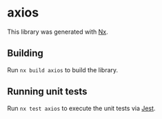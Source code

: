 # axios

This library was generated with [Nx](https://nx.dev).

## Building

Run `nx build axios` to build the library.

## Running unit tests

Run `nx test axios` to execute the unit tests via [Jest](https://jestjs.io).

